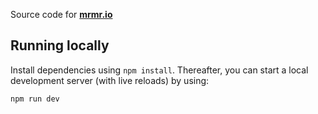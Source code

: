 Source code for [**mrmr.io**](https://mrmr.io)

## Running locally

Install dependencies using `npm install`. Thereafter, you can start a local
development server (with live reloads) by using:

```
npm run dev
```
